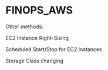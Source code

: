 # FINOPS_AWS

Other methods:

EC2 Instance Right-Sizing

Scheduled Start/Stop for EC2 Instances

Storage Class changing
